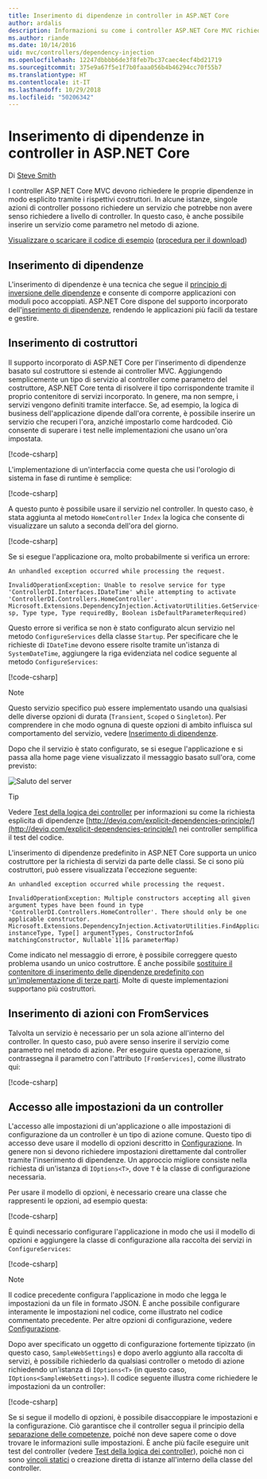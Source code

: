 ```yaml
---
title: Inserimento di dipendenze in controller in ASP.NET Core
author: ardalis
description: Informazioni su come i controller ASP.NET Core MVC richiedono le proprie dipendenze in modo esplicito tramite i rispettivi costruttori, usando l'inserimento delle dipendenze in ASP.NET Core.
ms.author: riande
ms.date: 10/14/2016
uid: mvc/controllers/dependency-injection
ms.openlocfilehash: 12247dbbbb6de3f8feb7bc37caec4ecf4bd21719
ms.sourcegitcommit: 375e9a67f5e1f7b0faaa056b4b46294cc70f55b7
ms.translationtype: HT
ms.contentlocale: it-IT
ms.lasthandoff: 10/29/2018
ms.locfileid: "50206342"
---
```

# <a name="dependency-injection-into-controllers-in-aspnet-core"></a>Inserimento di dipendenze in controller in ASP.NET Core

<a name="dependency-injection-controllers"></a>

Di [Steve Smith](https://ardalis.com/)

I controller ASP.NET Core MVC devono richiedere le proprie dipendenze in modo esplicito tramite i rispettivi costruttori. In alcune istanze, singole azioni di controller possono richiedere un servizio che potrebbe non avere senso richiedere a livello di controller. In questo caso, è anche possibile inserire un servizio come parametro nel metodo di azione.

[Visualizzare o scaricare il codice di esempio](https://github.com/aspnet/Docs/tree/master/aspnetcore/mvc/controllers/dependency-injection/sample) ([procedura per il download](xref:index#how-to-download-a-sample))

## <a name="dependency-injection"></a>Inserimento di dipendenze

L'inserimento di dipendenze è una tecnica che segue il [principio di inversione delle dipendenze](http://deviq.com/dependency-inversion-principle/) e consente di comporre applicazioni con moduli poco accoppiati. ASP.NET Core dispone del supporto incorporato dell'[inserimento di dipendenze](../../fundamentals/dependency-injection.md), rendendo le applicazioni più facili da testare e gestire.

## <a name="constructor-injection"></a>Inserimento di costruttori

Il supporto incorporato di ASP.NET Core per l'inserimento di dipendenze basato sul costruttore si estende ai controller MVC. Aggiungendo semplicemente un tipo di servizio al controller come parametro del costruttore, ASP.NET Core tenta di risolvere il tipo corrispondente tramite il proprio contenitore di servizi incorporato. In genere, ma non sempre, i servizi vengono definiti tramite interfacce. Se, ad esempio, la logica di business dell'applicazione dipende dall'ora corrente, è possibile inserire un servizio che recuperi l'ora, anziché impostarlo come hardcoded. Ciò consente di superare i test nelle implementazioni che usano un'ora impostata.

[!code-csharp[](dependency-injection/sample/src/ControllerDI/Interfaces/IDateTime.cs)]


L'implementazione di un'interfaccia come questa che usi l'orologio di sistema in fase di runtime è semplice:

[!code-csharp[](dependency-injection/sample/src/ControllerDI/Services/SystemDateTime.cs)]


A questo punto è possibile usare il servizio nel controller. In questo caso, è stata aggiunta al metodo `HomeController` `Index` la logica che consente di visualizzare un saluto a seconda dell'ora del giorno.

[!code-csharp[](./dependency-injection/sample/src/ControllerDI/Controllers/HomeController.cs?highlight=8,10,12,17,18,19,20,21,22,23,24,25,26,27,28,29,30&range=1-31,51-52)]

Se si esegue l'applicazione ora, molto probabilmente si verifica un errore:

```
An unhandled exception occurred while processing the request.

InvalidOperationException: Unable to resolve service for type 'ControllerDI.Interfaces.IDateTime' while attempting to activate 'ControllerDI.Controllers.HomeController'.
Microsoft.Extensions.DependencyInjection.ActivatorUtilities.GetService(IServiceProvider sp, Type type, Type requiredBy, Boolean isDefaultParameterRequired)
```

Questo errore si verifica se non è stato configurato alcun servizio nel metodo `ConfigureServices` della classe `Startup`. Per specificare che le richieste di `IDateTime` devono essere risolte tramite un'istanza di `SystemDateTime`, aggiungere la riga evidenziata nel codice seguente al metodo `ConfigureServices`:

[!code-csharp[](./dependency-injection/sample/src/ControllerDI/Startup.cs?highlight=4&range=26-27,42-44)]

> [!NOTE]
> Questo servizio specifico può essere implementato usando una qualsiasi delle diverse opzioni di durata (`Transient`, `Scoped` o `Singleton`). Per comprendere in che modo ognuna di queste opzioni di ambito influisca sul comportamento del servizio, vedere [Inserimento di dipendenze](../../fundamentals/dependency-injection.md).

Dopo che il servizio è stato configurato, se si esegue l'applicazione e si passa alla home page viene visualizzato il messaggio basato sull'ora, come previsto:

![Saluto del server](dependency-injection/_static/server-greeting.png)

>[!TIP]
> Vedere [Test della logica dei controller](testing.md) per informazioni su come la richiesta esplicita di dipendenze [http://deviq.com/explicit-dependencies-principle/](http://deviq.com/explicit-dependencies-principle/) nei controller semplifica il test del codice.

L'inserimento di dipendenze predefinito in ASP.NET Core supporta un unico costruttore per la richiesta di servizi da parte delle classi. Se ci sono più costruttori, può essere visualizzata l'eccezione seguente:

```
An unhandled exception occurred while processing the request.

InvalidOperationException: Multiple constructors accepting all given argument types have been found in type 'ControllerDI.Controllers.HomeController'. There should only be one applicable constructor.
Microsoft.Extensions.DependencyInjection.ActivatorUtilities.FindApplicableConstructor(Type instanceType, Type[] argumentTypes, ConstructorInfo& matchingConstructor, Nullable`1[]& parameterMap)
```

Come indicato nel messaggio di errore, è possibile correggere questo problema usando un unico costruttore. È anche possibile [sostituire il contenitore di inserimento delle dipendenze predefinito con un'implementazione di terze parti](xref:fundamentals/dependency-injection#default-service-container-replacement). Molte di queste implementazioni supportano più costruttori.

## <a name="action-injection-with-fromservices"></a>Inserimento di azioni con FromServices

Talvolta un servizio è necessario per un sola azione all'interno del controller. In questo caso, può avere senso inserire il servizio come parametro nel metodo di azione. Per eseguire questa operazione, si contrassegna il parametro con l'attributo `[FromServices]`, come illustrato qui:

[!code-csharp[](./dependency-injection/sample/src/ControllerDI/Controllers/HomeController.cs?highlight=1&range=33-38)]

## <a name="accessing-settings-from-a-controller"></a>Accesso alle impostazioni da un controller

L'accesso alle impostazioni di un'applicazione o alle impostazioni di configurazione da un controller è un tipo di azione comune. Questo tipo di accesso deve usare il modello di opzioni descritto in [Configurazione](xref:fundamentals/configuration/index). In genere non si devono richiedere impostazioni direttamente dal controller tramite l'inserimento di dipendenze. Un approccio migliore consiste nella richiesta di un'istanza di `IOptions<T>`, dove `T` è la classe di configurazione necessaria.

Per usare il modello di opzioni, è necessario creare una classe che rappresenti le opzioni, ad esempio questa:

[!code-csharp[](dependency-injection/sample/src/ControllerDI/Model/SampleWebSettings.cs)]

È quindi necessario configurare l'applicazione in modo che usi il modello di opzioni e aggiungere la classe di configurazione alla raccolta dei servizi in `ConfigureServices`:

[!code-csharp[](./dependency-injection/sample/src/ControllerDI/Startup.cs?highlight=3,4,5,6,9,16,19&range=14-44)]

> [!NOTE]
> Il codice precedente configura l'applicazione in modo che legga le impostazioni da un file in formato JSON. È anche possibile configurare interamente le impostazioni nel codice, come illustrato nel codice commentato precedente. Per altre opzioni di configurazione, vedere [Configurazione](xref:fundamentals/configuration/index).

Dopo aver specificato un oggetto di configurazione fortemente tipizzato (in questo caso, `SampleWebSettings`) e dopo averlo aggiunto alla raccolta di servizi, è possibile richiederlo da qualsiasi controller o metodo di azione richiedendo un'istanza di `IOptions<T>` (in questo caso, `IOptions<SampleWebSettings>`). Il codice seguente illustra come richiedere le impostazioni da un controller:

[!code-csharp[](./dependency-injection/sample/src/ControllerDI/Controllers/SettingsController.cs?highlight=3,5,7&range=7-22)]

Se si segue il modello di opzioni, è possibile disaccoppiare le impostazioni e la configurazione. Ciò garantisce che il controller segua il principio della [separazione delle competenze](http://deviq.com/separation-of-concerns/), poiché non deve sapere come o dove trovare le informazioni sulle impostazioni. È anche più facile eseguire unit test del controller (vedere [Test della logica dei controller](testing.md)), poiché non ci sono [vincoli statici](http://deviq.com/static-cling/) o creazione diretta di istanze all'interno della classe del controller.
